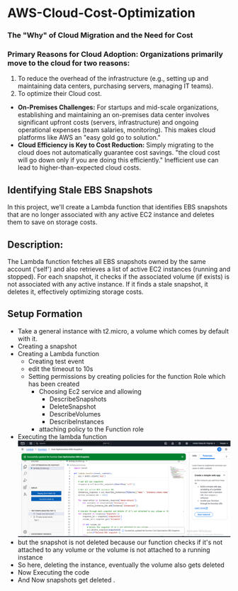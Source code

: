 # AWS-Cloud-Cost-Optimization
### The "Why" of Cloud Migration and the Need for Cost
### **Primary Reasons for Cloud Adoption:** Organizations primarily move to the cloud for two reasons:
1. To reduce the overhead of the infrastructure (e.g., setting up and maintaining data centers, purchasing servers, managing IT teams).
2. To optimize their Cloud cost.
- **On-Premises Challenges:** For startups and mid-scale organizations, establishing and maintaining an on-premises data center involves significant upfront costs (servers, infrastructure) and ongoing operational expenses (team salaries, monitoring). This makes cloud platforms like AWS an "easy gold go to solution."
- **Cloud Efficiency is Key to Cost Reduction:** Simply migrating to the cloud does not automatically guarantee cost savings. "the cloud cost will go down only if you are doing this efficiently." Inefficient use can lead to higher-than-expected cloud costs.

## Identifying Stale EBS Snapshots
In this project, we'll create a Lambda function that identifies EBS snapshots that are no longer associated with any active EC2 instance and deletes them to save on storage costs.

## Description:
The Lambda function fetches all EBS snapshots owned by the same account ('self') and also retrieves a list of active EC2 instances (running and stopped). For each snapshot, it checks if the associated volume (if exists) is not associated with any active instance. If it finds a stale snapshot, it deletes it, effectively optimizing storage costs.

## Setup Formation
- Take a general instance with t2.micro, a volume which comes by default with it.
- Creating a snapshot
- Creating a Lambda function
    - Creating test event
    - edit the timeout to 10s
    - Setting permissions by creating policies for the function Role which has been created
      - Choosing Ec2 service and allowing
        - DescribeSnapshots
        - DeleteSnapshot
        - DescribeVolumes
        - DescribeInstances
      - attaching policy to the Function role
- Executing the lambda function
![](https://github.com/deepakbehera11/AWS-Cloud-Cost-Optimization/blob/ad6d8c8110b4b26ac9414096dd69d1d217011645/Assets/Screenshot-function.png)
- but the snapshot is not deleted because our function checks if it's not attached to any volume or the volume is not attached to a running instance
- So here, deleting the instance, eventually the volume also gets deleted
- Now Executing the code
- And Now snapshots get deleted .
